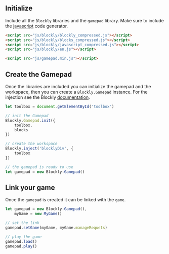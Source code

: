 ## Initialize

Include all the `Blockly` libraries and the `gamepad` library. Make sure to include the [javascript](https://developers.google.com/blockly/guides/configure/web/code-generators) code generator.

```html
<script src="js/blockly/blockly_compressed.js"></script>
<script src="js/blockly/blocks_compressed.js"></script>
<script src="js/blockly/javascript_compressed.js"></script>
<script src="js/blockly/en.js"></script>

<script src="js/gamepad.min.js"></script>
```

## Create the Gamepad

Once the libraries are included you can initialize the gamepad and the workspace, then you can create a `Blockly.Gamepad` instance. For the injection see the Blockly [documentation](https://developers.google.com/blockly/guides/get-started/web#injecting_blockly).


```javascript
let toolbox = document.getElementById('toolbox')

// init the Gamepad
Blockly.Gamepad.init({
    toolbox,
    blocks
})

// create the workspace
Blockly.inject('blocklyDiv', {
    toolbox
})

// the gamepad is ready to use
let gamepad = new Blockly.Gamepad()
```

## Link your game

Once the `gamepad` is created it can be linked with the `game`.

```javascript
let gamepad = new Blockly.Gamepad(),
    myGame = new MyGame()

// set the link
gamepad.setGame(myGame, myGame.manageRequets)

// play the game
gamepad.load()
gamepad.play()
```